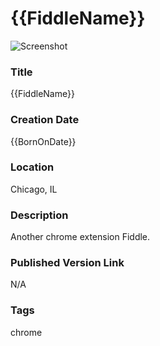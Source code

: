 {{FiddleName}}
======

![Screenshot](screenshot.png)


### Title

{{FiddleName}}


### Creation Date

{{BornOnDate}}


### Location

Chicago, IL


### Description

Another chrome extension Fiddle. 


### Published Version Link

N/A


### Tags

chrome